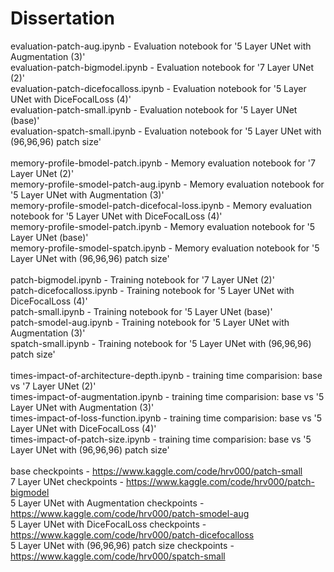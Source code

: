 # Dissertation
evaluation-patch-aug.ipynb - Evaluation notebook for '5 Layer UNet with Augmentation (3)'
<br>
evaluation-patch-bigmodel.ipynb - Evaluation notebook for '7 Layer UNet (2)'
<br>
evaluation-patch-dicefocalloss.ipynb - Evaluation notebook for '5 Layer UNet with DiceFocalLoss (4)'
<br>
evaluation-patch-small.ipynb - Evaluation notebook for '5 Layer UNet (base)'
<br>
evaluation-spatch-small.ipynb - Evaluation notebook for '5 Layer UNet with (96,96,96) patch size'
<br>
<br>
memory-profile-bmodel-patch.ipynb - Memory evaluation notebook for '7 Layer UNet (2)'
<br>
memory-profile-smodel-patch-aug.ipynb - Memory evaluation notebook for '5 Layer UNet with Augmentation (3)'
<br>
memory-profile-smodel-patch-dicefocal-loss.ipynb - Memory evaluation notebook for '5 Layer UNet with DiceFocalLoss (4)'
<br>
memory-profile-smodel-patch.ipynb - Memory evaluation notebook for '5 Layer UNet (base)'
<br>
memory-profile-smodel-spatch.ipynb - Memory evaluation notebook for '5 Layer UNet with (96,96,96) patch size'
<br>
<br>
patch-bigmodel.ipynb - Training notebook for '7 Layer UNet (2)'
<br>
patch-dicefocalloss.ipynb - Training notebook for '5 Layer UNet with DiceFocalLoss (4)'
<br>
patch-small.ipynb - Training notebook for '5 Layer UNet (base)'
<br>
patch-smodel-aug.ipynb - Training notebook for '5 Layer UNet with Augmentation (3)'
<br>
spatch-small.ipynb - Training notebook for '5 Layer UNet with (96,96,96) patch size'
<br>
<br>
times-impact-of-architecture-depth.ipynb - training time comparision: base vs '7 Layer UNet (2)'
<br>
times-impact-of-augmentation.ipynb - training time comparision: base vs '5 Layer UNet with Augmentation (3)'
<br>
times-impact-of-loss-function.ipynb - training time comparision: base vs '5 Layer UNet with DiceFocalLoss (4)'
<br>
times-impact-of-patch-size.ipynb - training time comparision: base vs '5 Layer UNet with (96,96,96) patch size'
<br>
<br>
base checkpoints - https://www.kaggle.com/code/hrv000/patch-small
<br>
7 Layer UNet checkpoints - https://www.kaggle.com/code/hrv000/patch-bigmodel
<br>
5 Layer UNet with Augmentation checkpoints - https://www.kaggle.com/code/hrv000/patch-smodel-aug
<br>
5 Layer UNet with DiceFocalLoss checkpoints - https://www.kaggle.com/code/hrv000/patch-dicefocalloss
<br>
5 Layer UNet with (96,96,96) patch size checkpoints - https://www.kaggle.com/code/hrv000/spatch-small
